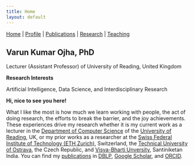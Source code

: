 ```yaml
---
title: Home
layout: default
---
```

<a href="{{site.baseurl}}">Home</a> | 
<a href="{{site.baseurl}}/profile">Profile</a> | 
<a href="{{site.baseurl}}/publications">Publications</a> | 
<a href="{{site.baseurl}}/research">Research</a> | 
<a href="{{site.baseurl}}/teaching">Teaching</a>


## Varun Kumar Ojha, PhD

Lecturer (Assistant Professor) of University of Reading, United Kingdom

**Research Interests**

Artificial Intelligence, Data Science, and Interdisciplinary Research

**Hi, nice to see you here!**

What I like the most is how much we learn working with people, the act of doing research, the efforts to break the barrier, and the joy achievements. These experiences drive my research whether it is my current work as a lecturer in the [Department of Computer Science](https://www.reading.ac.uk/computer-science/) of the <a href="http://www.reading.ac.uk/" target="_blank">University of Reading</a>, UK, or my prior works as a researcher at the <a href="https://ethz.ch/en.html" target="_blank">Swiss Federal Institute of Technology (ETH Zurich)</a>, Switzerland, the [Technical University of Ostrava](https://www.vsb.cz/en), the Czech Republic, and <a href="https://visvabharati.ac.in/index.html" target="_blank">Visva-Bharti Unversity</a>, Santiniketan India. You can find my <a href="{{site.baseurl}}/publications">publications</a> in <a href="https://dblp.org/pid/119/4926.html" target="_blank">DBLP</a>, <a href="https://scholar.google.com/citations?user=bNLfWwgl4J4C&hl=en" target="_blank">Google Scholar</a>, and <a href="https://orcid.org/0000-0002-9256-1192" target="_blank">ORCID</a>.

